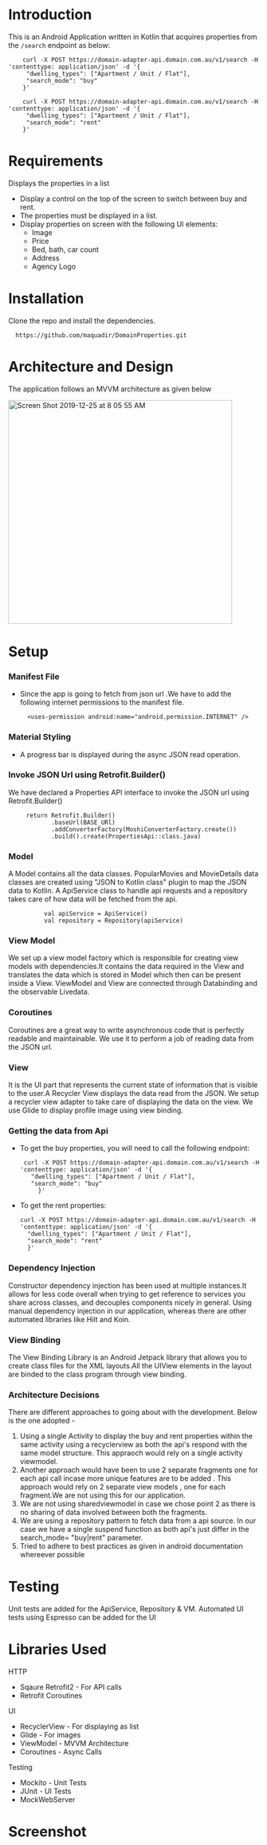 # Introduction

This is an Android Application written in Kotlin that acquires properties from the `/search` endpoint as below:

        curl -X POST https://domain-adapter-api.domain.com.au/v1/search -H 'contenttype: application/json' -d '{
         "dwelling_types": ["Apartment / Unit / Flat"],
         "search_mode": "buy"
        }'

        curl -X POST https://domain-adapter-api.domain.com.au/v1/search -H 'contenttype: application/json' -d '{
         "dwelling_types": ["Apartment / Unit / Flat"],
         "search_mode": "rent"
        }'

# Requirements
Displays the properties in a list
 - Display a control on the top of the screen to switch between buy and rent.
 - The properties must be displayed in a list.
 - Display properties on screen with the following UI elements:
      - Image
      - Price
      - Bed, bath, car count
      - Address
      - Agency Logo


# Installation
Clone the repo and install the dependencies.

      https://github.com/maquadir/DomainProperties.git

# Architecture and Design
The application follows an MVVM architecture as given below

<img width="449" alt="Screen Shot 2019-12-25 at 8 05 55 AM" src="https://user-images.githubusercontent.com/19331629/71425127-6ca3cc00-26ed-11ea-98b5-a344b54b7050.png">

# Setup
### Manifest File
- Since the app is going to fetch from json url .We have to add the following internet permissions to the manifest file.

        <uses-permission android:name="android.permission.INTERNET" />

### Material Styling
- A progress bar is displayed during the async JSON read operation.

### Invoke JSON Url using Retrofit.Builder()
We have declared a Properties API interface to invoke the JSON url using Retrofit.Builder()

         return Retrofit.Builder()
                .baseUrl(BASE_URl)
                .addConverterFactory(MoshiConverterFactory.create())
                .build().create(PropertiesApi::class.java)

### Model
A Model contains all the data classes.
PopularMovies and MovieDetails data classes are created using "JSON to Kotlin class" plugin to map the JSON data to Kotlin. A ApiService class to handle api requests and a repository takes care of how data will be fetched from the api.

              val apiService = ApiService()
              val repository = Repository(apiService)

### View Model
We set up a view model factory which is responsible for creating view models with dependencies.It contains the data required in the View and translates the data which is stored in Model which then can be present inside a View. ViewModel and View are connected through Databinding and the observable Livedata.

### Coroutines
Coroutines are a great way to write asynchronous code that is perfectly readable and maintainable. We use it to perform a job of reading data from the JSON url.

### View
It is the UI part that represents the current state of information that is visible to the user.A Recycler View displays the data read from the JSON. We setup a recycler view adapter to take care of displaying the data on the view.
We use Glide to display profile image using view binding.

### Getting the data from Api
- To get the buy properties, you will need to call the following endpoint:

       curl -X POST https://domain-adapter-api.domain.com.au/v1/search -H 'contenttype: application/json' -d '{
         "dwelling_types": ["Apartment / Unit / Flat"],
         "search_mode": "buy"
           }'

- To get the rent properties:
      
      curl -X POST https://domain-adapter-api.domain.com.au/v1/search -H 'contenttype: application/json' -d '{
        "dwelling_types": ["Apartment / Unit / Flat"],
        "search_mode": "rent"
        }'
      

### Dependency Injection
Constructor dependency injection has been used at multiple instances.It allows for less code overall when trying to get reference to services you share across classes, and decouples components nicely in general. Using manual dependency injection in our application, whereas there are other automated libraries like Hilt and Koin.

### View Binding
The View Binding Library is an Android Jetpack library that allows you to create class files for the XML layouts.All the UIView elements in the layout are binded to the class program through view binding.

### Architecture Decisions
There are different approaches to going about with the development. Below is the one adopted -
1. Using a single Activity to display the buy and rent properties within the same activity using a recyclerview as both the api's respond with the same model structure. This appraoch would rely on a single activity viewmodel. 
2. Another approach would have been to use 2 separate fragments one for each api call incase more unique features are to be added . This approach would rely on 2 separate view models , one for each fragment.We are not using this for our application.
3. We are not using sharedviewmodel in case we chose point 2 as there is no sharing of data involved between both the fragments. 
4. We are using a repository pattern to fetch data from a api source. In our case we have a single suspend function as both api's just differ in the search_mode= "buy|rent" parameter.
5. Tried to adhere to best practices as given in android documentation whereever possible

# Testing
Unit tests are added for the ApiService, Repository & VM.
Automated UI tests using Espresso can be added for the UI

# Libraries Used
HTTP
- Sqaure Retrofit2 - For API calls
- Retrofit Coroutines

UI
- RecyclerView - For displaying as list
- Glide - For images
- ViewModel - MVVM Architecture
- Coroutines - Async Calls

Testing 
- Mockito - Unit Tests
- JUnit - UI Tests
- MockWebServer

# Screenshot




